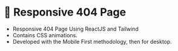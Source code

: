 # 👻 Responsive 404 Page

-   Responsive 404 Page Using ReactJS and Tailwind
-   Contains CSS animations.
-   Developed with the Mobile First methodology, then for desktop.

